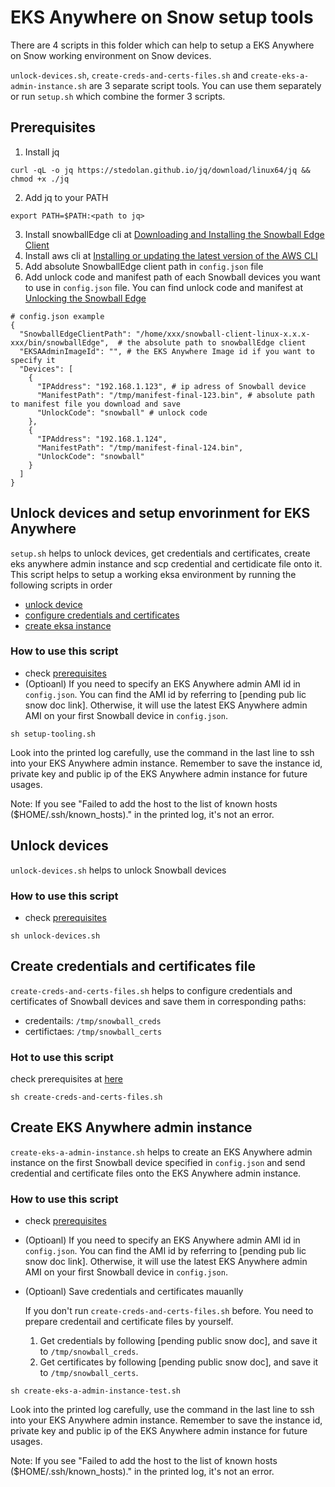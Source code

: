 
# EKS Anywhere on Snow setup tools
There are 4 scripts in this folder which can help to setup a EKS Anywhere on Snow working environment on Snow devices.

`unlock-devices.sh`, `create-creds-and-certs-files.sh` and `create-eks-a-admin-instance.sh` are 3 separate script tools. You can use them separately or run `setup.sh` which combine the former 3 scripts.

## Prerequisites
1. Install jq
```
curl -qL -o jq https://stedolan.github.io/jq/download/linux64/jq && chmod +x ./jq
```
2. Add jq to your PATH
```
export PATH=$PATH:<path to jq>
```
3. Install snowballEdge cli at [Downloading and Installing the Snowball Edge Client](https://docs.aws.amazon.com/snowball/latest/developer-guide/using-client.html#download-client)
4. Install aws cli at [Installing or updating the latest version of the AWS CLI](https://docs.aws.amazon.com/cli/latest/userguide/getting-started-install.html)
5. Add absolute SnowballEdge client path in `config.json` file
6. Add unlock code and manifest path of each Snowball devices you want to use in `config.json` file. You can find unlock code and manifest at [Unlocking the Snowball Edge](https://docs.aws.amazon.com/snowball/latest/developer-guide/unlockdevice.html)
```
# config.json example
{
  "SnowballEdgeClientPath": "/home/xxx/snowball-client-linux-x.x.x-xxx/bin/snowballEdge",  # the absolute path to snowballEdge client
  "EKSAAdminImageId": "", # the EKS Anywhere Image id if you want to specify it
  "Devices": [
    {
      "IPAddress": "192.168.1.123", # ip adress of Snowball device
      "ManifestPath": "/tmp/manifest-final-123.bin", # absolute path to manifest file you download and save
      "UnlockCode": "snowball" # unlock code
    },
    {
      "IPAddress": "192.168.1.124",
      "ManifestPath": "/tmp/manifest-final-124.bin",
      "UnlockCode": "snowball"
    }
  ]
}
```

## Unlock devices and setup envorinment for EKS Anywhere
`setup.sh` helps to unlock devices, get credentials and certificates, create eks anywhere admin instance and scp credential and certidicate file onto it. This script helps to setup a working eksa environment by running the following scripts in order
* [unlock device](#unlock-devices)
* [configure credentials and certificates](#create-credentials-and-certificates-file)
* [create eksa instance](#create-eks-anywhere-admin-instance)

### How to use this script
* check [prerequisites](#prerequisites)
* (Optioanl) If you need to specify an EKS Anywhere admin AMI id in `config.json`. You can find the AMI id by referring to [pending pub lic snow doc link]. Otherwise, it will use the latest EKS Anywhere admin AMI on your first Snowball device in `config.json`.
```
sh setup-tooling.sh
```
Look into the printed log carefully, use the command in the last line to ssh into your EKS Anywhere admin instance. Remember to save the instance id, private key and public ip of the EKS Anywhere admin instance for future usages.

Note: If you see "Failed to add the host to the list of known hosts ($HOME/.ssh/known_hosts)." in the printed log, it's not an error.

## Unlock devices
`unlock-devices.sh` helps to unlock Snowball devices
### How to use this script
* check [prerequisites](#prerequisites)
```
sh unlock-devices.sh
```

## Create credentials and certificates file
`create-creds-and-certs-files.sh` helps to configure credentials and certificates of Snowball devices and save them in corresponding paths:
* credentails: `/tmp/snowball_creds`
* certifictaes: `/tmp/snowball_certs`

### Hot to use this script
check prerequisites at [here](#prerequisites)
```
sh create-creds-and-certs-files.sh
```

## Create EKS Anywhere admin instance
`create-eks-a-admin-instance.sh` helps to create an EKS Anywhere admin instance on the first Snowball device specified in `config.json` and send credential and certificate files onto the EKS Anywhere admin instance.
### How to use this script
* check [prerequisites](#prerequisites)
* (Optioanl) If you need to specify an EKS Anywhere admin AMI id in `config.json`. You can find the AMI id by referring to [pending pub lic snow doc link]. Otherwise, it will use the latest EKS Anywhere admin AMI on your first Snowball device in `config.json`.
* (Optioanl) Save credentials and certificates mauanlly
    
    If you don't run `create-creds-and-certs-files.sh` before. You need to prepare credentail and certificate files by yourself.
    1. Get credentials by following [pending public snow doc], and save it to `/tmp/snowball_creds`. 
    2. Get certificates by following [pending public snow doc], and save it to `/tmp/snowball_certs`.


```
sh create-eks-a-admin-instance-test.sh
``` 
Look into the printed log carefully, use the command in the last line to ssh into your EKS Anywhere admin instance. Remember to save the instance id, private key and public ip of the EKS Anywhere admin instance for future usages.

Note: If you see "Failed to add the host to the list of known hosts ($HOME/.ssh/known_hosts)." in the printed log, it's not an error.

